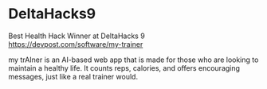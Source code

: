 # DeltaHacks9
Best Health Hack Winner at DeltaHacks 9
https://devpost.com/software/my-trainer

my trAIner is an AI-based web app that is made for those who are looking to maintain a healthy life. It counts reps, calories, and offers encouraging messages, just like a real trainer would.
